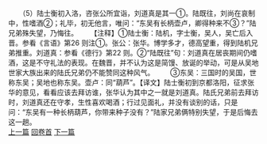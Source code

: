 　　（5）陆士衡初入洛，咨张公所宜诣，刘道真是其一①。陆既往，刘尚在哀制中，性嗜酒②；礼毕，初无他言，唯问：“东吴有长柄壶卢，卿得种来不③？”陆兄弟殊失望，乃悔往。
　　【注释】①陆士衡：陆机，字士衡，吴人，吴亡后入晋。参看《言语》第26 则注①。张公：张华。博学多才，德高望重，得到陆机兄弟推重。刘道真：参看《德行》第22 则。②“陆既往”句：刘道真在居丧期间仍嗜酒，这是不守礼法的表现。在魏晋，并不认为这是简馒、放诞的举动，可是从吴地世家大族出来的陆氏兄弟仍不能赞同这种风气。
　　③东吴：三国时的吴国，世称东吴；吴地也称东吴。壶卢：同“葫芦”。【译文】陆士衡初到京都洛阳，征求张华的意见，看看应该去拜访谁，张华认为其中之一就是刘道真。陆氏兄弟前去拜访时，刘道真还在守孝，生性喜欢喝酒；行过见面礼，并没有谈别的话，只是问：“东吴有一种长柄葫芦，你带来种子没有？”陆家兄弟俩特别失望，于是后悔去这一趟。
<br>[上一篇](24_04) [回卷首](24_00) [下一篇](24_06)
